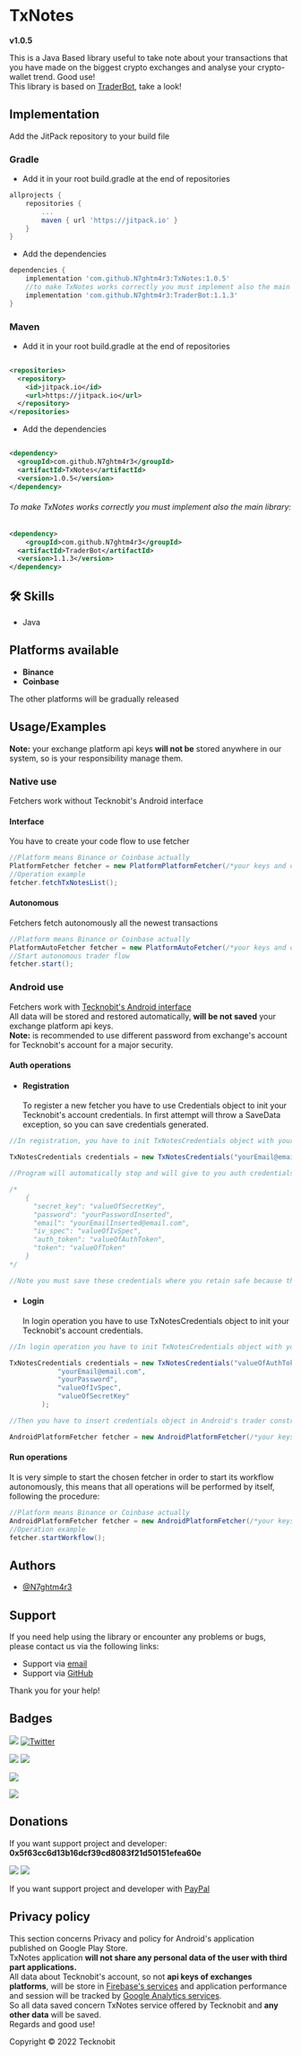 # TxNotes
**v1.0.5**

This is a Java Based library useful to take note about your transactions that you have made on the biggest crypto
exchanges and analyse your crypto-wallet trend. Good use! <br>
This library is based on <a href="https://github.com/N7ghtm4r3/TraderBot/blob/main/README.md">TraderBot<a/>, take a
look!

## Implementation

Add the JitPack repository to your build file

### Gradle

- Add it in your root build.gradle at the end of repositories

```gradle
allprojects {
    repositories {
        ...
        maven { url 'https://jitpack.io' }
    }
}
```

- Add the dependencies

```gradle
dependencies {
	implementation 'com.github.N7ghtm4r3:TxNotes:1.0.5'
	//to make TxNotes works correctly you must implement also the main library:
	implementation 'com.github.N7ghtm4r3:TraderBot:1.1.3'
}
```

### Maven

- Add it in your root build.gradle at the end of repositories

```xml

<repositories>
  <repository>
    <id>jitpack.io</id>
    <url>https://jitpack.io</url>
  </repository>
</repositories>
```

- Add the dependencies

```xml

<dependency>
  <groupId>com.github.N7ghtm4r3</groupId>
  <artifactId>TxNotes</artifactId>
  <version>1.0.5</version>
</dependency>
```
###### To make TxNotes works correctly you must implement also the main library:
	
```xml
<dependency>
    <groupId>com.github.N7ghtm4r3</groupId>
  <artifactId>TraderBot</artifactId>
  <version>1.1.3</version>
</dependency>
```

## 🛠 Skills

- Java

## Platforms available

- **Binance**
- **Coinbase**

The other platforms will be gradually released

## Usage/Examples

**Note:** your exchange platform api keys **will not be** stored anywhere in our system, so is your responsibility
manage them.

### Native use

Fetchers work without Tecknobit's Android interface

#### Interface

You have to create your code flow to use fetcher

```java
//Platform means Binance or Coinbase actually
PlatformFetcher fetcher = new PlatformPlatformFetcher(/*your keys and constructor params*/);
//Operation example
fetcher.fetchTxNotesList();
```

#### Autonomous

Fetchers fetch autonomously all the newest transactions

```java
//Platform means Binance or Coinbase actually
PlatformAutoFetcher fetcher = new PlatformAutoFetcher(/*your keys and constructor params*/);
//Start autonomous trader flow 
fetcher.start();
```

### Android use

Fetchers work with <a href="https://play.google.com/store/apps/details?id=com.tecknobit.txnotes">Tecknobit's Android
interface </a><br>
All data will be stored and restored automatically, **will be not saved** your exchange platform api keys. <br>
**Note:** is recommended to use different password from exchange's account for Tecknobit's account for a major security.

#### Auth operations

- #### Registration
  To register a new fetcher you have to use Credentials object to init your Tecknobit's account credentials.
  In first attempt will throw a SaveData exception, so you can save credentials generated.

```java
//In registration, you have to init TxNotesCredentials object with your email and password for Tecknobit's account.

TxNotesCredentials credentials = new TxNotesCredentials("yourEmail@email.com", "yourPassword");

//Program will automatically stop and will give to you auth credentials in this format:

/*     
    {
      "secret_key": "valueOfSecretKey",
      "password": "yourPasswordInserted",
      "email": "yourEmailInserted@email.com",
      "iv_spec": "valueOfIvSpec",
      "auth_token": "valueOfAuthToken",
      "token": "valueOfToken"
    }
*/

//Note you must save these credentials where you retain safe because them are needed in auth operations.
```

- #### Login
  In login operation you have to use TxNotesCredentials object to init your Tecknobit's account credentials.

```java
//In login operation you have to init TxNotesCredentials object with your credentials given from Registration

TxNotesCredentials credentials = new TxNotesCredentials("valueOfAuthToken", 
            "yourEmail@email.com", 
            "yourPassword", 
            "valueOfIvSpec", 
            "valueOfSecretKey"
        );

//Then you have to insert credentials object in Android's trader constructor and trader will start with your Tecknobit's account.

AndroidPlatformFetcher fetcher = new AndroidPlatformFetcher(/*your keys and constructor params*/,credentials);

```

#### Run operations

It is very simple to start the chosen fetcher in order to start its workflow autonomously, this means that all
operations will be performed by itself, following the procedure:

```java
//Platform means Binance or Coinbase actually
AndroidPlatformFetcher fetcher = new AndroidPlatformFetcher(/*your keys and constructor params*/,credentials);
//Operation example
fetcher.startWorkflow();
```

## Authors

- [@N7ghtm4r3](https://www.github.com/N7ghtm4r3)

## Support

If you need help using the library or encounter any problems or bugs, please contact us via the following links:

- Support via <a href="mailto:infotecknobitcompany@gmail.com">email</a>
- Support via <a href="https://github.com/N7ghtm4r3/TxNotes/issues/new">GitHub</a>

Thank you for your help!

## Badges

[![](https://img.shields.io/badge/Google_Play-414141?style=for-the-badge&logo=google-play&logoColor=white)](https://play.google.com/store/apps/developer?id=Tecknobit)
[![Twitter](https://img.shields.io/badge/Twitter-1DA1F2?style=for-the-badge&logo=twitter&logoColor=white)](https://twitter.com/tecknobit)

[![](https://img.shields.io/badge/Coinbase-0052FF?style=for-the-badge&logo=Coinbase&logoColor=white)](https://docs.cloud.coinbase.com/commerce/docs)
[![](https://img.shields.io/badge/Binance-FCD535?style=for-the-badge&logo=binance&logoColor=white)](https://binance-docs.github.io/apidocs/spot/en/#general-api-information)

[![](https://img.shields.io/badge/Java-ED8B00?style=for-the-badge&logo=java&logoColor=white)](https://www.oracle.com/java/)

[![](https://jitpack.io/v/N7ghtm4r3/TxNotes.svg)](https://jitpack.io/#N7ghtm4r3/TraderBot)
## Donations

If you want support project and developer: **0x5f63cc6d13b16dcf39cd8083f21d50151efea60e**

![](https://img.shields.io/badge/Bitcoin-000000?style=for-the-badge&logo=bitcoin&logoColor=white)
![](https://img.shields.io/badge/Ethereum-3C3C3D?style=for-the-badge&logo=Ethereum&logoColor=white)

If you want support project and developer with <a href="https://www.paypal.com/donate/?hosted_button_id=5QMN5UQH7LDT4">
PayPal</a>

## Privacy policy

This section concerns Privacy and policy for Android's application published on Google Play Store. <br>
TxNotes application **will not share any personal data of the user with third part applications.** <br>
All data about Tecknobit's account, so not **api keys of exchanges platforms**, will be store
in <a href="https://firebase.google.com/">Firebase's services</a>
and application performance and session will be tracked by <a href="https://analytics.google.com/">Google Analytics
services</a>. <br>
So all data saved concern TxNotes service offered by Tecknobit and **any other data** will be saved. <br>
Regards and good use!

Copyright © 2022 Tecknobit
